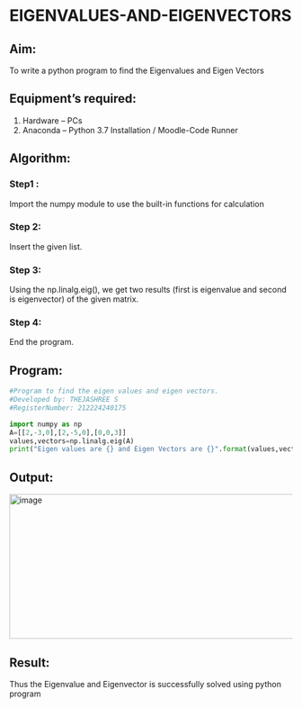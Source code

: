 # EIGENVALUES-AND-EIGENVECTORS
## Aim:
To write a python program to find the Eigenvalues and Eigen Vectors
## Equipment’s required:
1. 	Hardware – PCs
2. 	Anaconda – Python 3.7 Installation / Moodle-Code Runner
## Algorithm:
### Step1 : 
Import the numpy module to use the built-in functions for calculation
### Step 2: 
Insert the given list.
### Step 3: 
Using the np.linalg.eig(),  we get two results (first is eigenvalue and second is eigenvector) of the given matrix.
### Step 4: 
End the program.

## Program:
```python
#Program to find the eigen values and eigen vectors.
#Developed by: THEJASHREE S
#RegisterNumber: 212224240175

import numpy as np
A=[[2,-3,0],[2,-5,0],[0,0,3]]
values,vectors=np.linalg.eig(A)
print("Eigen values are {} and Eigen Vectors are {}".format(values,vectors))
```
## Output:
<img width="1352" height="257" alt="image" src="https://github.com/user-attachments/assets/636a8600-98e8-4c45-b55e-2dc9196ab3ce" />

## Result:
Thus the Eigenvalue and Eigenvector is successfully solved using python program
